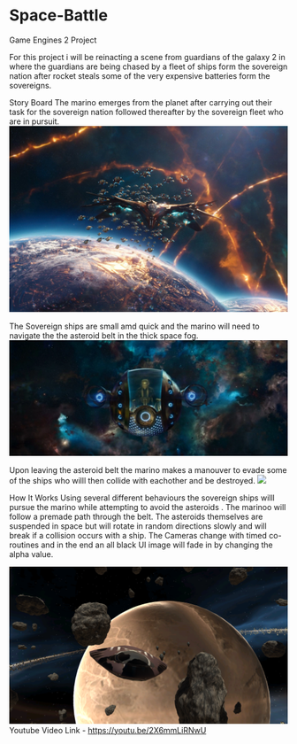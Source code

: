 # Space-Battle
Game Engines 2 Project

For this project i will be reinacting a scene from guardians of the galaxy 2 in where the guardians are being chased by a fleet of ships form the sovereign nation after rocket steals some of the very expensive batteries form the sovereigns.

Story Board
The marino emerges from the planet after carrying out their task for the sovereign nation followed thereafter by the sovereign fleet who are in pursuit.
![](Space%20Battle/Assets/Photos/Story%20board%201.jpg)

The Sovereign ships are small amd quick and the marino will need to navigate the the asteroid belt in the thick space fog.
![](Space%20Battle/Assets/Photos/Story%20board%202.jpg)

Upon leaving the asteroid belt the marino makes a manouver to evade some of the ships who willl then collide with eachother and be destroyed.
![](Space%20Battle/Assets/Photos/Story%20board%204.gif)


How It Works
Using several different behaviours the sovereign ships willl pursue the marino while attempting to avoid the asteroids . The marinoo will follow a premade path through the belt. The asteroids themselves are suspended in space but will rotate in random directions slowly and will break if a collision occurs with a ship. The Cameras change with timed co-routines and in the end an all black UI image will fade in by changing the alpha value.


[![YouTube](Space%20Battle.png)](https://youtube.com/2X6mmLiRNwU)
Youtube Video Link - https://youtu.be/2X6mmLiRNwU
